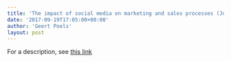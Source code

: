 ```yaml
---
title: 'The impact of social media on marketing and sales processes (Justine Rousseeuw)'
date: '2017-09-19T17:05:00+00:00'
author: 'Geert Poels'
layout: post
---
```


For a description, see [this link](http://www.mis.ugent.be/the-impact-of-social-networking-services-on-business-models-service-offerings-and-business-processes/)